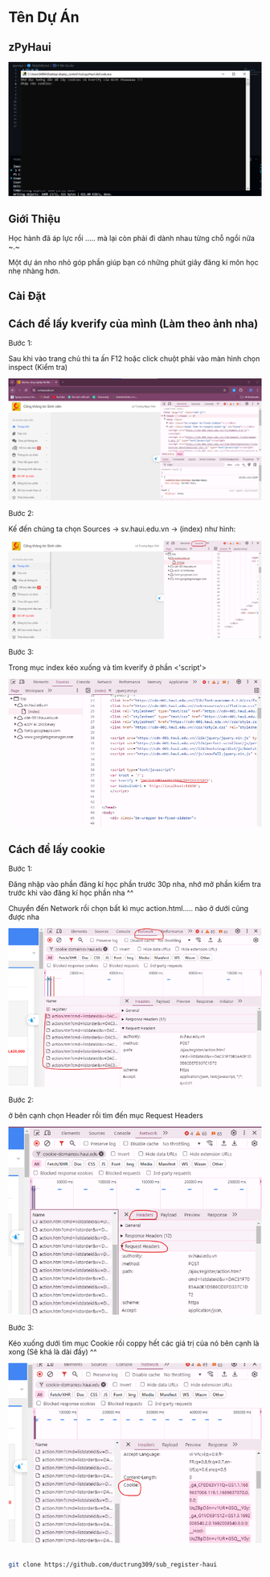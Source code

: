 # Tên Dự Án

<h2>zPyHaui</h2>

![Ảnh chụp màn hình](./img/Screenshot%202024-08-15%20174150.png)

## Giới Thiệu

Học hành đã áp lực rồi ..... mà lại còn phải đi dành nhau từng chỗ ngồi nữa ~.~

Một dự án nho nhỏ góp phần giúp bạn có những phút giây đăng kí môn học nhẹ nhàng hơn.

## Cài Đặt

<h2> Cách để lấy kverify của mình (Làm theo ảnh nha) </h2>

Bước 1:

Sau khi vào trang chủ thì ta ấn F12 hoặc click chuột phải vào màn hình chọn inspect (Kiểm tra)

![Ảnh chụp màn hình](./img/kB1.png)

Bước 2:

Kế đến chúng ta chọn Sources -> sv.haui.edu.vn -> (index) như hình:

![Ảnh chụp màn hình](./img/kB2.png)

Bước 3:

Trong mục index kéo xuống và tìm kverify ở phần <'script'>

![Ảnh chụp màn hình](./img/kB3.png)

<h2> Cách để lấy cookie </h2>

Bước 1:

Đăng nhập vào phần đăng kí học phần trước 30p nha, nhớ mở phần kiểm tra trước khi vào đăng kí học phần nha ^^

Chuyển đến Network rồi chọn bất kì mục action.html..... nào ở dưới cũng được nha

![Ảnh chụp màn hình](./img/cB1.png)

Bước 2:

ở bên cạnh chọn Header rồi tìm đến mục Request Headers

![Ảnh chụp màn hình](./img/cB2.png)

Bước 3:

Kéo xuống dưới tìm mục Cookie rồi coppy hết các giá trị của nó bên cạnh là xong (Sẽ khá là dài đấy) ^^

![Ảnh chụp màn hình](./img/cB3.png)

```bash

git clone https://github.com/ductrung309/sub_register-haui

```

